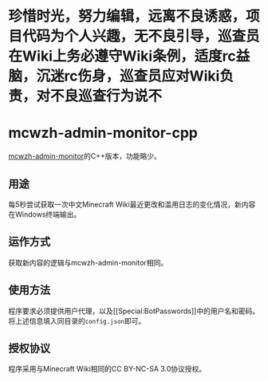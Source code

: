 # 珍惜时光，努力编辑，远离不良诱惑，项目代码为个人兴趣，无不良引导，巡查员在Wiki上务必遵守Wiki条例，适度rc益脑，沉迷rc伤身，巡查员应对Wiki负责，对不良巡查行为说不

# mcwzh-admin-monitor-cpp
[mcwzh-admin-monitor](https://github.com/AblazeVase69188/mcwzh-admin-monitor)的C++版本，功能略少。

## 用途
每5秒尝试获取一次中文Minecraft Wiki最近更改和滥用日志的变化情况，新内容在Windows终端输出。

## 运作方式
获取新内容的逻辑与mcwzh-admin-monitor相同。

## 使用方法
程序要求必须提供用户代理，以及[[Special:BotPasswords]]中的用户名和密码。将上述信息填入同目录的`config.json`即可。

## 授权协议
程序采用与Minecraft Wiki相同的CC BY-NC-SA 3.0协议授权。
